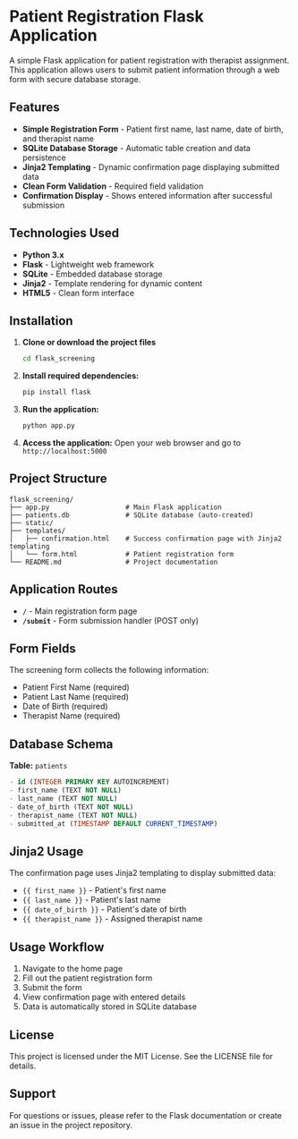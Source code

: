 # Patient Registration Flask Application

A simple Flask application for patient registration with therapist assignment. This application allows users to submit patient information through a web form with secure database storage.


## Features

- **Simple Registration Form** - Patient first name, last name, date of birth, and therapist name
- **SQLite Database Storage** - Automatic table creation and data persistence
- **Jinja2 Templating** - Dynamic confirmation page displaying submitted data
- **Clean Form Validation** - Required field validation
- **Confirmation Display** - Shows entered information after successful submission


## Technologies Used

- **Python 3.x**
- **Flask** - Lightweight web framework
- **SQLite** - Embedded database storage
- **Jinja2** - Template rendering for dynamic content
- **HTML5** - Clean form interface


## Installation

1. **Clone or download the project files**
   ```bash
   cd flask_screening
   ```

2. **Install required dependencies:**
   ```bash
   pip install flask
   ```
   
3. **Run the application:**
    ```bash
    python app.py
    ```
   
4. **Access the application:**
   Open your web browser and go to `http://localhost:5000`


## Project Structure

```
flask_screening/
├── app.py                   # Main Flask application
├── patients.db              # SQLite database (auto-created)
├── static/
├── templates/
│   ├── confirmation.html    # Success confirmation page with Jinja2 templating
│   └── form.html            # Patient registration form
└── README.md                # Project documentation
```


## Application Routes

* **`/`** - Main registration form page
* **`/submit`** - Form submission handler (POST only)


## Form Fields

The screening form collects the following information:
* Patient First Name (required)
* Patient Last Name (required)
* Date of Birth (required)
* Therapist Name (required)


## Database Schema

**Table:** `patients`
```sql
- id (INTEGER PRIMARY KEY AUTOINCREMENT)
- first_name (TEXT NOT NULL)
- last_name (TEXT NOT NULL)
- date_of_birth (TEXT NOT NULL)
- therapist_name (TEXT NOT NULL)
- submitted_at (TIMESTAMP DEFAULT CURRENT_TIMESTAMP)
```


## Jinja2 Usage
The confirmation page uses Jinja2 templating to display submitted data:
* `{{ first_name }}` - Patient's first name
* `{{ last_name }}` - Patient's last name
* `{{ date_of_birth }}` - Patient's date of birth
* `{{ therapist_name }}` - Assigned therapist name



## Usage Workflow

1. Navigate to the home page
2. Fill out the patient registration form
3. Submit the form
4. View confirmation page with entered details
5. Data is automatically stored in SQLite database


## License

This project is licensed under the MIT License. See the LICENSE file for details.


## Support

For questions or issues, please refer to the Flask documentation or create an issue in the project repository.